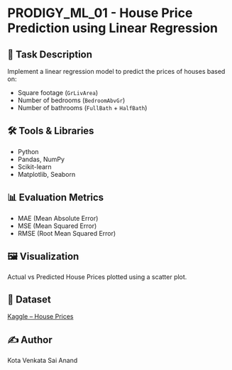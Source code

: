 # PRODIGY_ML_01 - House Price Prediction using Linear Regression

## 📌 Task Description
Implement a linear regression model to predict the prices of houses based on:
- Square footage (`GrLivArea`)
- Number of bedrooms (`BedroomAbvGr`)
- Number of bathrooms (`FullBath` + `HalfBath`)

## 🛠️ Tools & Libraries
- Python
- Pandas, NumPy
- Scikit-learn
- Matplotlib, Seaborn

## 📊 Evaluation Metrics
- MAE (Mean Absolute Error)
- MSE (Mean Squared Error)
- RMSE (Root Mean Squared Error)

## 🖼️ Visualization
Actual vs Predicted House Prices plotted using a scatter plot.

## 📂 Dataset
[Kaggle – House Prices](https://www.kaggle.com/c/house-prices-advanced-regression-techniques/data)

## ✍️ Author
Kota Venkata Sai Anand

